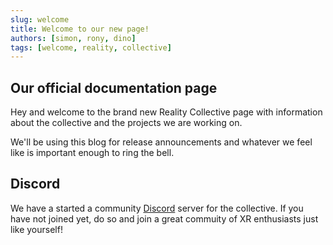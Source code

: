 ```yaml
---
slug: welcome
title: Welcome to our new page!
authors: [simon, rony, dino]
tags: [welcome, reality, collective]
---
```


## Our official documentation page

Hey and welcome to the brand new Reality Collective page with information about the collective and the projects we are working on.

We'll be using this blog for release announcements and whatever we feel like is important enough to ring the bell.

## Discord

We have a started a community [Discord](https://discord.gg/YjHAQD2XT8) server for the collective. If you have not joined yet, do so and join a great commuity of XR enthusiasts just like yourself!